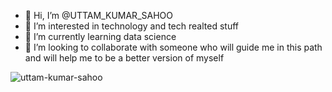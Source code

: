 - 👋 Hi, I’m @UTTAM_KUMAR_SAHOO
- 👀 I’m interested in technology and tech realted stuff
- 🌱 I’m currently learning data science
- 💞️ I’m looking to collaborate with someone who will guide me in this path and will help me to be a better version of myself


<p>&nbsp;<img align="left" src="https://github-readme-stats.vercel.app/api?username=uttam-kumar-sahoo&show_icons=true&locale=en" alt="uttam-kumar-sahoo" /></p><br><p>
<!---
TECHWAREZ/TECHWAREZ is a ✨ special ✨ repository because its `README.md` (this file) appears on your GitHub profile.
You can click the Preview link to take a look at your changes.
--->

